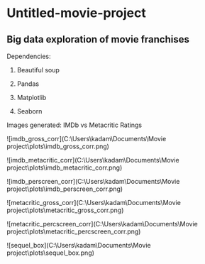 # Untitled-movie-project
## Big data exploration of movie franchises

Dependencies:
1. Beautiful soup

2. Pandas

3. Matplotlib

4. Seaborn

Images generated:
IMDb vs Metacritic Ratings

   ![imdb_gross_corr](C:\Users\kadam\Documents\Movie project\plots\imdb_gross_corr.png)


   ![imdb_metacritic_corr](C:\Users\kadam\Documents\Movie project\plots\imdb_metacritic_corr.png)

   ![imdb_perscreen_corr](C:\Users\kadam\Documents\Movie project\plots\imdb_perscreen_corr.png)

   ![metacritic_gross_corr](C:\Users\kadam\Documents\Movie project\plots\metacritic_gross_corr.png)

   ![metacritic_percscreen_corr](C:\Users\kadam\Documents\Movie project\plots\metacritic_percscreen_corr.png)

   ![sequel_box](C:\Users\kadam\Documents\Movie project\plots\sequel_box.png)



​	

